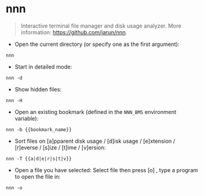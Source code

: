 # nnn

> Interactive terminal file manager and disk usage analyzer.
> More information: <https://github.com/jarun/nnn>.

- Open the current directory (or specify one as the first argument):

`nnn`

- Start in detailed mode:

`nnn -d`

- Show hidden files:

`nnn -H`

- Open an existing bookmark (defined in the `NNN_BMS` environment variable):

`nnn -b {{bookmark_name}}`

- Sort files on [a]pparent disk usage / [d]isk usage / [e]xtension / [r]everse / [s]ize / [t]ime / [v]ersion:

`nnn -T {{a|d|e|r|s|t|v}}`

- Open a file you have selected: Select file then press [o] , type a program to open the file in:

`nnn -o`
